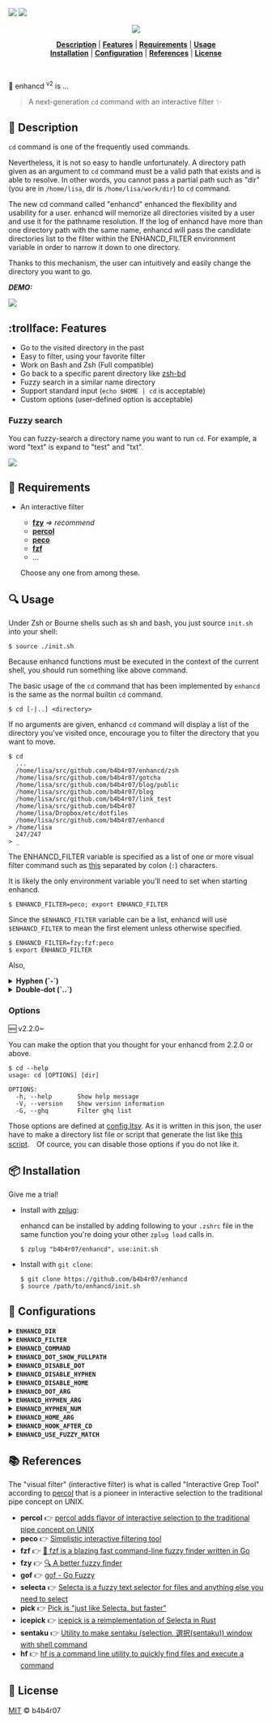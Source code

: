 [version-badge]: https://img.shields.io/badge/latest-v2.2.2-e64d56.svg?style=flat-square
[version-link]: https://github.com/b4b4r07/enhancd/releases
[travis-badge]: https://img.shields.io/travis/b4b4r07/enhancd/master.svg?style=flat-square
[travis-link]: https://travis-ci.org/b4b4r07/enhancd
[awk-link]: http://pubs.opengroup.org/onlinepubs/9699919799/utilities/awk.html
[license-link]: http://b4b4r07.mit-license.org

[![][travis-badge]][travis-link] [![][version-badge]][version-link]

<a href="top"></a>

<p align="center">
<img src="https://raw.githubusercontent.com/b4b4r07/screenshots/master/enhancd/logo.gif">
</p>

<p align="center">
<b><a href="#memo-description">Description</a></b>
|
<b><a href="#trollface-features">Features</a></b>
|
<b><a href="#heartbeat-requirements">Requirements</a></b>
|
<b><a href="#mag-usage">Usage</a></b>
<br>
<b><a href="#package-installation">Installation</a></b>
|
<b><a href="#wrench-configuration">Configuration</a></b>
|
<b><a href="#books-references">References</a></b>
|
<b><a href="#ticket-license">License</a></b>
</p>

<br>

:rocket: enhancd <sup>v2</sup> is ...

> A next-generation `cd` command with an interactive filter :sparkles:

## :memo: Description

`cd` command is one of the frequently used commands.

Nevertheless, it is not so easy to handle unfortunately. A directory path given as an argument to `cd` command must be a valid path that exists and is able to resolve. In other words, you cannot pass a partial path such as "dir" (you are in `/home/lisa`, dir is `/home/lisa/work/dir`) to `cd` command.

The new cd command called "enhancd" enhanced the flexibility and usability for a user. enhancd will memorize all directories visited by a user and use it for the pathname resolution. If the log of enhancd have more than one directory path with the same name, enhancd will pass the candidate directories list to the filter within the ENHANCD_FILTER environment variable in order to narrow it down to one directory.

Thanks to this mechanism, the user can intuitively and easily change the directory you want to go.

***DEMO:***

![](https://raw.githubusercontent.com/b4b4r07/screenshots/master/enhancd/demo.gif)

## :trollface: Features

- Go to the visited directory in the past
- Easy to filter, using your favorite filter
- Work on Bash and Zsh (Full compatible)
- Go back to a specific parent directory like [zsh-bd](https://github.com/Tarrasch/zsh-bd)
- Fuzzy search in a similar name directory
- Support standard input (`echo $HOME | cd` is acceptable)
- Custom options (user-defined option is acceptable)

### Fuzzy search

You can fuzzy-search a directory name you want to run `cd`. For example, a word "text" is expand to "test" and "txt".

![](https://raw.githubusercontent.com/b4b4r07/screenshots/master/enhancd/fuzzy.gif)

## :heartbeat: Requirements

- An interactive filter
	- [**fzy**](https://github.com/jhawthorn/fzy) *=> recommend*
	- [**percol**](https://github.com/mooz/percol)
	- [**peco**](https://github.com/peco/peco)
	- [**fzf**](https://github.com/junegunn/fzf)
	- ...

	Choose any one from among these.

## :mag: Usage

Under Zsh or Bourne shells such as sh and bash, you just source `init.sh` into your shell:

```console
$ source ./init.sh
```

Because enhancd functions must be executed in the context of the current shell, you should run something like above command.

The basic usage of the `cd` command that has been implemented by `enhancd` is the same as the normal builtin `cd` command.

```console
$ cd [-|..] <directory>
```

If no arguments are given, enhancd `cd` command will display a list of the directory you've visited once, encourage you to filter the directory that you want to move.

```console
$ cd
  ...
  /home/lisa/src/github.com/b4b4r07/enhancd/zsh
  /home/lisa/src/github.com/b4b4r07/gotcha
  /home/lisa/src/github.com/b4b4r07/blog/public
  /home/lisa/src/github.com/b4b4r07/blog
  /home/lisa/src/github.com/b4b4r07/link_test
  /home/lisa/src/github.com/b4b4r07
  /home/lisa/Dropbox/etc/dotfiles
  /home/lisa/src/github.com/b4b4r07/enhancd
> /home/lisa
  247/247
> _
```

The ENHANCD_FILTER variable is specified as a list of one or more visual filter command such as [this](#requirements) separated by colon (`:`) characters.

It is likely the only environment variable you'll need to set when starting enhancd.

```console
$ ENHANCD_FILTER=peco; export ENHANCD_FILTER
```

Since the `$ENHANCD_FILTER` variable can be a list, enhancd will use `$ENHANCD_FILTER` to mean the first element unless otherwise specified.

```console
$ ENHANCD_FILTER=fzy:fzf:peco
$ export ENHANCD_FILTER
```

Also, 

<details>
<summary><strong>Hyphen (`-`)</strong></summary>

When enhancd takes a hyphen (`-`) string as an argument, it searchs from the last 10 directory items in the log. With it, you can search easily the directory you used last.

```console
$ cd -
  /home/lisa/Dropbox/etc/dotfiles
  /home/lisa/Dropbox
  /home/lisa/src/github.com
  /home/lisa/src/github.com/b4b4r07/cli
  /home
  /home/lisa/src
  /home/lisa/src/github.com/b4b4r07/enhancd
  /home/lisa/src/github.com/b4b4r07/gotcha
  /home/lisa/src/github.com/b4b4r07
> /home/lisa/src/github.com/b4b4r07/portfolio
  10/10
> _	
```

Then, since the current directory will be delete from the candidate, you just press Enter key to return to the previous directory after type `cd -` (`$PWD` is `/home/lisa`, `$OLDPWD` is `/home/lisa/src/github.com/b4b4r07/portfolio`).

![](https://raw.githubusercontent.com/b4b4r07/screenshots/master/enhancd/cd_hyphen.gif)

</details>

<details>
<summary><strong>Double-dot (`..`)</strong></summary>

From the beginning, `..` means the directory's parent directory, that is, the directory that contains it. When enhancd takes a double-dot (`..`) string as an argument, it behaves like a [zsh-bd](https://github.com/Tarrasch/zsh-bd) plugin. In short, you can jump back to a specific directory, without doing `cd ../../..`.

For example, when you are in `/home/lisa/src/github.com/b4b4r07/enhancd`, type `cd ..` in your terminal:

```console
$ cd ..
  /
  home
  lisa
  src
  github.com
> b4b4r07
  6/6
> _
```

When moving to the parent directory, the current directory is removed from the candidate.

![](https://raw.githubusercontent.com/b4b4r07/screenshots/master/enhancd/bd.gif)

</details>

### Options

:new: v2.2.0~

You can make the option that you thought for your enhancd from 2.2.0 or above.

```console
$ cd --help
usage: cd [OPTIONS] [dir]

OPTIONS:
  -h, --help       Show help message
  -V, --version    Show version information
  -G, --ghq        Filter ghq list

```

Those options are defined at [config.ltsv](https://github.com/b4b4r07/enhancd/blob/master/src/custom/config.ltsv). As it is written in this json, the user have to make a directory list file or script that generate the list like [this script](https://github.com/b4b4r07/enhancd/blob/master/src/custom/sources/ghq.sh).　Of cource, you can disable those options if you do not like it.

## :package: Installation

Give me a trial!

- Install with [zplug](https://github.com/b4b4r07/zplug):

	enhancd can be installed by adding following to your `.zshrc` file in the same function you're doing your other `zplug load` calls in.

	```console
	$ zplug "b4b4r07/enhancd", use:init.sh
	```

- Install with `git clone`:

	```console
	$ git clone https://github.com/b4b4r07/enhancd
	$ source /path/to/enhancd/init.sh
	```

## :wrench: Configurations

<details>
<summary><strong><code>ENHANCD_DIR</code></strong></summary>

The ENHANCD_DIR variable is a base directory path. It defaults to `~/.enhancd`.

</details>

<details>
<summary><strong><code>ENHANCD_FILTER</code></strong></summary>

1. What is ENHANCD_FILTER?

	The ENHANCD_FILTER is an environment variable. It looks exactly like the PATH variable containing with many different filters such as [peco](https://github.com/peco/peco) concatenated using '`:`'.

2. How to set the ENHANCD_FILTER variable?

	Setting the ENHANCD_FILTER variable is exactly like setting the PATH variable. For example:

	```console
	$ export ENHANCD_FILTER="/usr/local/bin/peco:fzf:non-existing-filter"
	```

	This above command will hold good till the session is closed. In order to make this change permanent, we need to put this command in the appropriate profile file. The ENHANCD_FILTER command in this example is set with 3 components: `/usr/local/bin/peco` followed by `fzf` and the `not-existing-filter`.

	enhancd narrows the ENHANCD_FILTER variable down to one. However, the command does not exist can not be the candidate.
	
	Let us try to test this ENHANCD_FILTER variable.

	```console
	$ cd
	```

	If cd command does not return error, the settings of ENHANCD_FILTER is success.
	
3. How to find the value of the ENHANCD_FILTER variable?

	```console
	$ echo $ENHANCD_FILTER
	/usr/local/bin/peco:fzf:non-existing-filter
	```

</details>

<details>
<summary><strong><code>ENHANCD_COMMAND</code></strong></summary>

The ENHANCD_COMMAND environment variable is to change the command name of enhancd `cd`. It defaults to `cd`.

When the command name is changed, you should set new command name to ENHANCD_COMMAND, export it and restart your shell (reload `init.sh`).

```console
$ echo $ENHANCD_COMMAND
cd
$ export ENHANCD_COMMAND=ecd
$ source /path/to/init.sh
```

The ENHANCD_COMMAND may only hold one command name. Thus, in the previous example, it is true that enhancd `cd` command name is `ecd`, but it is not `cd` (`cd` is turned into original `builtin cd`).

Besides putting a setting such as this one in your `~/.bash_profile` or `.zshenv` would be a good idea:

```bash
ENHANCD_COMMAND=ecd; export ENHANCD_COMMAND
```

</details>

<details>
<summary><strong><code>ENHANCD_DOT_SHOW_FULLPATH</code></strong></summary>

The ENHANCD_DOT_SHOW_FULLPATH environment variable is to set whether to show the full path or not when executing Double-dot. It defaults to `0`.

```console
$ export ENHANCD_DOT_SHOW_FULLPATH=1
$ cd ..
  /
  /home
  /home/lisa
  /home/lisa/src
  /home/lisa/src/github.com
> /home/lisa/src/github.com/b4b4r07
  6/6
> _
```

</details>

<details>
<summary><strong><code>ENHANCD_DISABLE_DOT</code></strong></summary>

If you don't want to use the interactive filter, when specifing a double dot (`..`), you should set not zero value to `$ENHANCD_DISABLE_DOT`. Defaults to 0.

</details>

<details>
<summary><strong><code>ENHANCD_DISABLE_HYPHEN</code></strong></summary>

This option is similar to `ENHANCD_DISABLE_DOT`. Defaults to 0.

</details>

<details>
<summary><strong><code>ENHANCD_DISABLE_HOME</code></strong></summary>

If you don't want to use the interactive filter when you call `cd` without an argument, you can set any value but `0` for `$ENHANCD_DISABLE_HOME`. Defaults to `0`.

</details>

<details>
<summary><strong><code>ENHANCD_DOT_ARG</code></strong></summary>

You can customize the double-dot (`..`) argument for enhancd by this environment variable.  
Default is `..`.

If you set this variable any but `..`, it gives you the _double-dot_ behavior with that argument; i.e. upward search of directory hierarchy.
Then `cd ..` changes current directory to parent directory without interactive filter.

In other words, you can keep original `cd ..` behavior by this option.

</details>

<details>
<summary><strong><code>ENHANCD_HYPHEN_ARG</code></strong></summary>

You can customize the hyphen (`-`) argument for enhancd by this environment variable.  
Default is `-`.

If you set this variable any but `-`, it gives you the _hyphen_ behavior with that argument; i.e. backward search of directory-change history.
Then `cd -` changes current directory to `$OLDPWD` without interactive filter.

In other words, you can keep original `cd -` behavior by this option.

</details>

<details>
<summary><strong><code>ENHANCD_HYPHEN_NUM</code></strong></summary>

You can customize the number of rows by "cd -" 
Default is `10`.

This is passed to `head` comand as `-n` option.

</details>

<details>
<summary><strong><code>ENHANCD_HOME_ARG</code></strong></summary>

You can customize to trigger the argumentless `cd` behavior by giving the string specified by this environment variable as an argument.
Default is empty string.

If you set this variable any but empty string, it gives you the behavior of `cd` with no argument; i.e. backward search of the whole directory-change history.
Then `cd` with no argument changes current directory to `$HOME` without interactive filter.

In other words, you can keep original behavior of `cd` with no argument by this option.

</details>

<details>
<summary><strong><code>ENHANCD_HOOK_AFTER_CD</code></strong></summary>

Default is empty. You can run any commands after changing directory with enhancd (e.g. `ls`: like `cd && ls`).

</details>

<details>
<summary><strong><code>ENHANCD_USE_FUZZY_MATCH</code></strong></summary>

Default is 1 (enable). See [#33](https://github.com/b4b4r07/enhancd/issues/33).

</details>

## :books: References

The "visual filter" (interactive filter) is what is called "Interactive Grep Tool" according to [percol](https://github.com/mooz/percol) that is a pioneer in interactive selection to the traditional pipe concept on UNIX.

- **percol** :point_right: [percol adds flavor of interactive selection to the traditional pipe concept on UNIX](https://github.com/mooz/percol)
- **peco** :point_right: [Simplistic interactive filtering tool](https://github.com/peco/peco)
- **fzf** :point_right: [:cherry_blossom: fzf is a blazing fast command-line fuzzy finder written in Go](https://github.com/junegunn/fzf)
- **fzy** :point_right: [:mag: A better fuzzy finder](https://github.com/jhawthorn/fzy)
- **gof** :point_right: [gof - Go Fuzzy](https://github.com/mattn/gof)
- **selecta** :point_right: [Selecta is a fuzzy text selector for files and anything else you need to select](https://github.com/garybernhardt/selecta/)
- **pick** :point_right: [Pick is "just like Selecta, but faster"](https://robots.thoughtbot.com/announcing-pick)
- **icepick** :point_right: [icepick is a reimplementation of Selecta in Rust](https://github.com/felipesere/icepick)
- **sentaku** :point_right: [Utility to make sentaku (selection, 選択(sentaku)) window with shell command](https://github.com/rcmdnk/sentaku)
- **hf** :point_right: [hf is a command line utility to quickly find files and execute a command](https://github.com/hugows/hf)

## :ticket: License

[MIT][license-link] :copyright: b4b4r07
